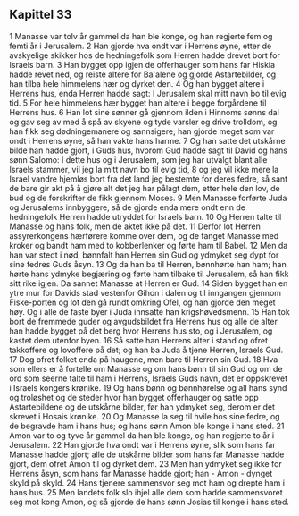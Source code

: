 ## Kapittel 33

1 Manasse var tolv år gammel da han ble konge, og han regjerte fem og femti år i Jerusalem.
2 Han gjorde hva ondt var i Herrens øyne, etter de avskyelige skikker hos de hedningefolk som Herren hadde drevet bort for Israels barn.
3 Han bygget opp igjen de offerhauger som hans far Hiskia hadde revet ned, og reiste altere for Ba'alene og gjorde Astartebilder, og han tilba hele himmelens hær og dyrket den.
4 Og han bygget altere i Herrens hus, enda Herren hadde sagt: I Jerusalem skal mitt navn bo til evig tid.
5 For hele himmelens hær bygget han altere i begge forgårdene til Herrens hus.
6 Han lot sine sønner gå gjennom ilden i Hinnoms sønns dal og gav seg av med å spå av skyene og tyde varsler og drive trolldom, og han fikk seg dødningemanere og sannsigere; han gjorde meget som var ondt i Herrens øyne, så han vakte hans harme.
7 Og han satte det utskårne bilde han hadde gjort, i Guds hus, hvorom Gud hadde sagt til David og hans sønn Salomo: I dette hus og i Jerusalem, som jeg har utvalgt blant alle Israels stammer, vil jeg la mitt navn bo til evig tid,
8 og jeg vil ikke mere la Israel vandre hjemløs bort fra det land jeg bestemte for deres fedre, så sant de bare gir akt på å gjøre alt det jeg har pålagt dem, etter hele den lov, de bud og de forskrifter de fikk gjennom Moses.
9 Men Manasse forførte Juda og Jerusalems innbyggere, så de gjorde enda mere ondt enn de hedningefolk Herren hadde utryddet for Israels barn.
10 Og Herren talte til Manasse og hans folk, men de aktet ikke på det.
11 Derfor lot Herren assyrerkongens hærførere komme over dem, og de fanget Manasse med kroker og bandt ham med to kobberlenker og førte ham til Babel.
12 Men da han var stedt i nød, bønnfalt han Herren sin Gud og ydmyket seg dypt for sine fedres Guds åsyn.
13 Og da han ba til Herren, bønnhørte han ham; han hørte hans ydmyke begjæring og førte ham tilbake til Jerusalem, så han fikk sitt rike igjen. Da sannet Manasse at Herren er Gud.
14 Siden bygget han en ytre mur for Davids stad vestenfor Gihon i dalen og til inngangen gjennom Fiske-porten og lot den gå rundt omkring Ofel, og han gjorde den meget høy. Og i alle de faste byer i Juda innsatte han krigshøvedsmenn.
15 Han tok bort de fremmede guder og avgudsbildet fra Herrens hus og alle de alter han hadde bygget på det berg hvor Herrens hus sto, og i Jerusalem, og kastet dem utenfor byen.
16 Så satte han Herrens alter i stand og ofret takkoffere og lovoffere på det; og han ba Juda å tjene Herren, Israels Gud.
17 Dog ofret folket enda på haugene, men bare til Herren sin Gud.
18 Hva som ellers er å fortelle om Manasse og om hans bønn til sin Gud og om de ord som seerne talte til ham i Herrens, Israels Guds navn, det er oppskrevet i Israels kongers krønike.
19 Og hans bønn og bønnhørelse og all hans synd og troløshet og de steder hvor han bygget offerhauger og satte opp Astartebildene og de utskårne bilder, før han ydmyket seg, derom er det skrevet i Hosais krønike.
20 Og Manasse la seg til hvile hos sine fedre, og de begravde ham i hans hus; og hans sønn Amon ble konge i hans sted.
21 Amon var to og tyve år gammel da han ble konge, og han regjerte to år i Jerusalem.
22 Han gjorde hva ondt var i Herrens øyne, slik som hans far Manasse hadde gjort; alle de utskårne bilder som hans far Manasse hadde gjort, dem ofret Amon til og dyrket dem.
23 Men han ydmyket seg ikke for Herrens åsyn, som hans far Manasse hadde gjort; han - Amon - dynget skyld på skyld.
24 Hans tjenere sammensvor seg mot ham og drepte ham i hans hus.
25 Men landets folk slo ihjel alle dem som hadde sammensvoret seg mot kong Amon, og så gjorde de hans sønn Josias til konge i hans sted.
